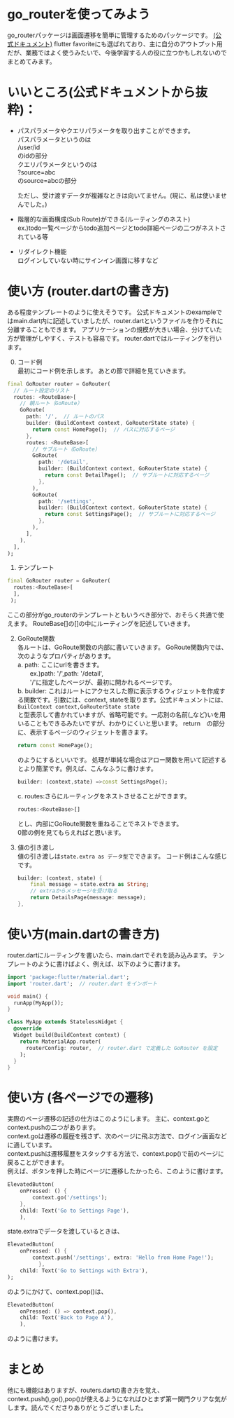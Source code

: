 # go_routerを使ってみよう

go_routerパッケージは画面遷移を簡単に管理するためのパッケージです。
[(公式ドキュメント)](https://pub.dev/packages/go_router)
flutter favoriteにも選ばれており、主に自分のアウトプット用だが、業務ではよく使うみたいで、今後学習する人の役に立つかもしれないのでまとめてみます。

# いいところ(公式ドキュメントから抜粋)：
- パスパラメータやクエリパラメータを取り出すことができます。<br>
  パスパラメータというのは<br>
  /user/id<br>
  のidの部分<br>
  クエリパラメータというのは<br>
  ?source=abc<br>
  のsource=abcの部分

  ただし、受け渡すデータが複雑なときは向いてません。(現に、私は使いませんでした。)

- 階層的な画面構成(Sub Route)ができる(ルーティングのネスト)<br>
  ex.)todo一覧ページからtodo追加ページとtodo詳細ページの二つがネストされている等

- リダイレクト機能 <br>
  ログインしていない時にサインイン画面に移すなど

# 使い方 (router.dartの書き方)

ある程度テンプレートのように使えそうです。
公式ドキュメントのexampleではmain.dart内に記述していましたが、router.dartというファイルを作りそれに分離することもできます。
アプリケーションの規模が大きい場合、分けていた方が管理がしやすく、テストも容易です。
router.dartではルーティングを行います。

0. コード例<br>
最初にコード例を示します。
あとの節で詳細を見ていきます。

```dart
final GoRouter router = GoRouter(
  // ルート設定のリスト
  routes: <RouteBase>[
    // 親ルート（GoRoute）
    GoRoute(
      path: '/',  // ルートのパス
      builder: (BuildContext context, GoRouterState state) {
        return const HomePage();  // パスに対応するページ
      },
      routes: <RouteBase>[
        // サブルート（GoRoute）
        GoRoute(
          path: '/detail',
          builder: (BuildContext context, GoRouterState state) {
            return const DetailPage();  // サブルートに対応するページ
          },
        ),
        GoRoute(
          path: '/settings',
          builder: (BuildContext context, GoRouterState state) {
            return const SettingsPage();  // サブルートに対応するページ
          },
        ),
      ],
    ),
  ],
);

```


1. テンプレート
  ```dart
  final GoRouter router = GoRouter(
    routes:<RouteBase>[
    ],
   );
  ```
  ここの部分がgo_routerのテンプレートともいうべき部分で、おそらく共通で使えます。
  RouteBase[]の[]の中にルーティングを記述していきます。

2. GoRoute関数<br>
各ルートは、GoRoute関数の内部に書いていきます。
GoRoute関数内では、次のようなプロパティがあります。<br>
    a. path: ここにurlを書きます。<br>
     　　ex.)path: '/',path: '/detail',<br>
    　　'/'に指定したページが、最初に開かれるページです。<br>
    b. builder: これはルートにアクセスした際に表示するウィジェットを作成する関数です。引数には、context, stateを取ります。公式ドキュメントには、<br>`BuilContext context,GoRouterState state`<br>と型表示して書かれていますが、省略可能です。一応別の名前(_など)いを用いることもできるみたいですが、わかりにくいと思います。
    return　の部分に、表示するページのウィジェットを書きます。
    ```dart
    return const HomePage();
    ```
    のようにするといいです。
    処理が単純な場合はアロー関数を用いて記述するとより簡潔です。例えば、こんなふうに書けます。
    ```dart
    builder: (context,state) =>const SettingsPage();
    ```

    c. routes:さらにルーティングをネストさせることができます。
    ```dart
    routes:<RouteBase>[]
    ```
    とし、内部にGoRoute関数を重ねることでネストできます。
    <br>
    0節の例を見てもらえればと思います。

  3. 値の引き渡し<br>
    値の引き渡しは`state.extra as データ型`でできます。
    コード例はこんな感じです。
        ```dart
        builder: (context, state) {
            final message = state.extra as String; 
            // extraからメッセージを受け取る
            return DetailsPage(message: message);
      },
        ```

# 使い方(main.dartの書き方)
router.dartにルーティングを書いたら、main.dartでそれを読み込みます。
テンプレートのように書けばよく、例えば、以下のように書けます。
```dart
import 'package:flutter/material.dart';
import 'router.dart';  // router.dart をインポート

void main() {
  runApp(MyApp());
}

class MyApp extends StatelessWidget {
  @override
  Widget build(BuildContext context) {
    return MaterialApp.router(
      routerConfig: router,  // router.dart で定義した GoRouter を設定
    );
  }
}
```

# 使い方 (各ページでの遷移)
実際のページ遷移の記述の仕方はこのようにします。
主に、context.goとcontext.pushの二つがあります。<br>
context.goは遷移の履歴を残さず、次のページに飛ぶ方法で、ログイン画面などに適しています。<br>
context.pushは遷移履歴をスタックする方法で、context.pop()で前のページに戻ることができます。<br>
例えば、ボタンを押した時にページに遷移したかったら、このように書けます。<br>
```dart
ElevatedButton(
    onPressed: () {
        context.go('/settings');
    },
    child: Text('Go to Settings Page'),
    ),
```

state.extraでデータを渡しているときは、

```dart
ElevatedButton(
    onPressed: () {
        context.push('/settings', extra: 'Hello from Home Page!');
          },
    child: Text('Go to Settings with Extra'),
);
```

のようにかけて、context.pop()は、
```dart
ElevatedButton(
    onPressed: () => context.pop(),
    child: Text('Back to Page A'),
    ),
```
のように書けます。

# まとめ

他にも機能はありますが、routers.dartの書き方を覚え、context.push(),go(),pop()が使えるようになればひとまず第一関門クリアな気がします。読んでくださりありがとうございました。